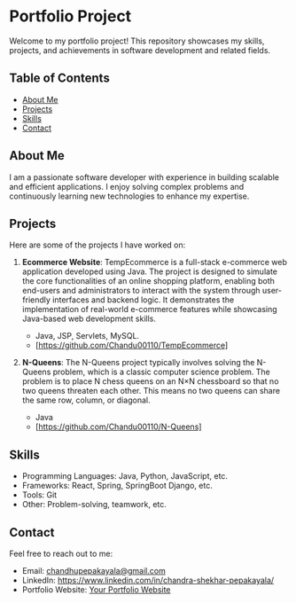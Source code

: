 # Portfolio Project

Welcome to my portfolio project! This repository showcases my skills, projects, and achievements in software development and related fields.

## Table of Contents

- [About Me](#about-me)
- [Projects](#projects)
- [Skills](#skills)
- [Contact](#contact)

## About Me

I am a passionate software developer with experience in building scalable and efficient applications. I enjoy solving complex problems and continuously learning new technologies to enhance my expertise.

## Projects

Here are some of the projects I have worked on:

1. **Ecommerce Website**: TempEcommerce is a full-stack e-commerce web application developed using Java. The project is designed to simulate the core functionalities of an online shopping platform, enabling both end-users and administrators to interact with the system through user-friendly interfaces and backend logic. It demonstrates the implementation of real-world e-commerce features while showcasing Java-based web development skills.
   - Java, JSP, Servlets, MySQL.
   - [https://github.com/Chandu00110/TempEcommerce]

2. **N-Queens**: The N-Queens project typically involves solving the N-Queens problem, which is a classic computer science problem. The problem is to place N chess queens on an N×N chessboard so that no two queens threaten each other. This means no two queens can share the same row, column, or diagonal.
   - Java
   - [https://github.com/Chandu00110/N-Queens]

## Skills

- Programming Languages: Java, Python, JavaScript, etc.
- Frameworks: React, Spring, SpringBoot Django, etc.
- Tools: Git
- Other: Problem-solving, teamwork, etc.

## Contact

Feel free to reach out to me:

- Email: chandhupepakayala@gmail.com
- LinkedIn: https://www.linkedin.com/in/chandra-shekhar-pepakayala/
- Portfolio Website: [Your Portfolio Website](#)